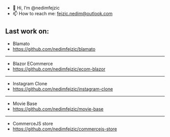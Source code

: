 - 👋 Hi, I’m @nedimfejzic
- 📫 How to reach me: fejzic.nedim@outlook.com

## Last work on:

- Blamato
- https://github.com/nedimfejzic/blamato
----
- Blazor ECommerce 
- https://github.com/nedimfejzic/ecom-blazor
----
- Instagram Clone
- https://github.com/nedimfejzic/instagram-clone
----
- Movie Base
- https://github.com/nedimfejzic/movie-base
----
- CommerceJS store
- https://github.com/nedimfejzic/commercejs-store
